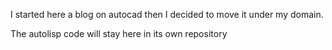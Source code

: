 I started here a blog on autocad then I decided to move it under my domain.

The autolisp code will stay here in its own repository
